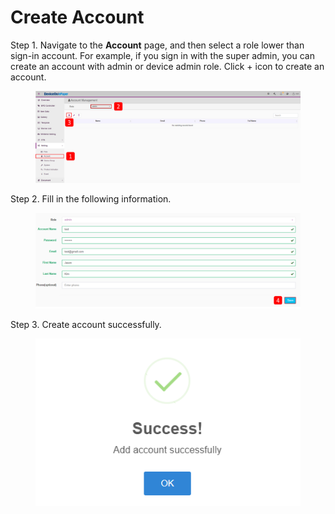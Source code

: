 # Create Account

Step 1. Navigate to the **Account** page, and then select a role lower than sign-in account. For example, if you sign in with the super admin, you can create an account with admin or device admin role. Click + icon to create an account.

<figure><img src="../../../.gitbook/assets/image (13).png" alt=""><figcaption></figcaption></figure>

Step 2. Fill in the following information.

<figure><img src="../../../.gitbook/assets/image (14).png" alt=""><figcaption></figcaption></figure>

Step 3. Create account successfully.

<figure><img src="../../../.gitbook/assets/image (447).png" alt=""><figcaption></figcaption></figure>
